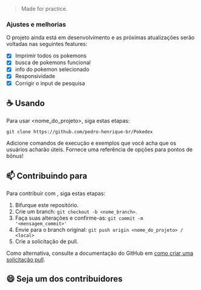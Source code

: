 > Made for practice.

### Ajustes e melhorias

O projeto ainda está em desenvolvimento e as próximas atualizações serão voltadas nas seguintes features:

- [x] Imprimir todos os pokemons
- [x] busca de pokemons funcional
- [x] info do pokemon selecionado
- [x] Responsividade 
- [x] Corrigir o input de pesquisa 

## ☕ Usando <Pokedex>

Para usar <nome_do_projeto>, siga estas etapas:

```
git clone https://github.com/pedro-henrique-br/Pokedex
```

Adicione comandos de execução e exemplos que você acha que os usuários acharão úteis. Fornece uma referência de opções para pontos de bônus!

## 📫 Contribuindo para <Pokedex>

Para contribuir com <Pokedex>, siga estas etapas:

1. Bifurque este repositório.
2. Crie um branch: `git checkout -b <nome_branch>`.
3. Faça suas alterações e confirme-as: `git commit -m '<mensagem_commit>'`
4. Envie para o branch original: `git push origin <nome_do_projeto> / <local>`
5. Crie a solicitação de pull.

Como alternativa, consulte a documentação do GitHub em [como criar uma solicitação pull](https://help.github.com/en/github/collaborating-with-issues-and-pull-requests/creating-a-pull-request).

## 😄 Seja um dos contribuidores
